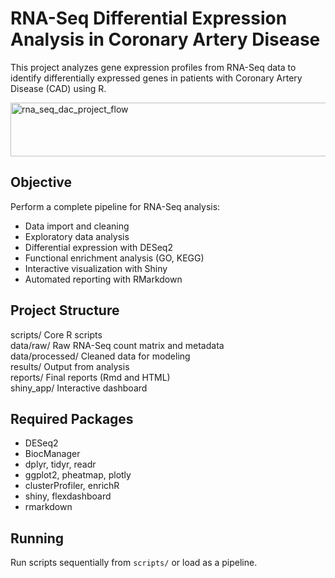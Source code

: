 # RNA-Seq Differential Expression Analysis in Coronary Artery Disease

This project analyzes gene expression profiles from RNA-Seq data to identify differentially expressed genes in patients with Coronary Artery Disease (CAD) using R.

<img width="960" height="86" alt="rna_seq_dac_project_flow" src="https://github.com/user-attachments/assets/2fc846fa-9f34-4273-979b-5c11786f9a9c" />

## Objective

Perform a complete pipeline for RNA-Seq analysis:
- Data import and cleaning
- Exploratory data analysis
- Differential expression with DESeq2
- Functional enrichment analysis (GO, KEGG)
- Interactive visualization with Shiny
- Automated reporting with RMarkdown

## Project Structure

scripts/                 Core R scripts  
data/raw/                Raw RNA-Seq count matrix and metadata  
data/processed/          Cleaned data for modeling  
results/                 Output from analysis  
reports/                 Final reports (Rmd and HTML)  
shiny_app/               Interactive dashboard  

## Required Packages

- DESeq2
- BiocManager
- dplyr, tidyr, readr
- ggplot2, pheatmap, plotly
- clusterProfiler, enrichR
- shiny, flexdashboard
- rmarkdown

## Running

Run scripts sequentially from `scripts/` or load as a pipeline.

